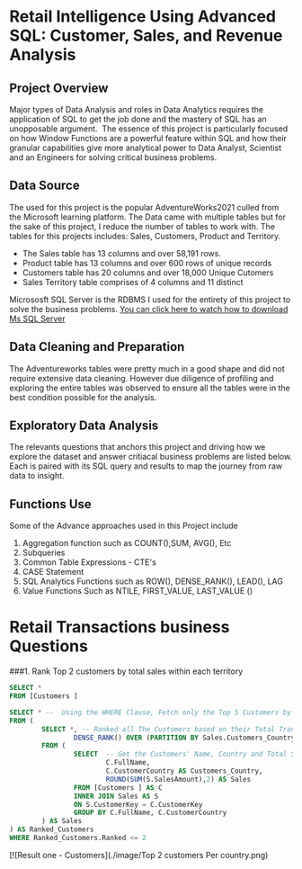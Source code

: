 # Retail Intelligence Using Advanced SQL: Customer, Sales, and Revenue Analysis

## Project Overview

Major types of Data Analysis and roles in Data Analytics requires the application of SQL to get the job done and the mastery of SQL has an unopposable argument. 
The essence of this project is particularly focused on how Window Functions are a powerful feature within SQL and how their granular capabilities give more analytical 
power to Data Analyst, Scientist and an Engineers for solving critical business problems.

## Data Source
The used for this project is the popular AdventureWorks2021 culled from the Microsoft learning platform. The Data came with multiple tables but for the sake of this project, 
I reduce the number of tables to work with. The tables for this projects includes: Sales, Customers, Product and Territory. 

-  The Sales table has 13 columns and over 58,191 rows. 
-  Product table has 13 columns and over 600 rows of unique records
-  Customers table has 20 columns and over 18,000 Unique Cutomers
-  Sales Territory table comprises of 4 columns and 11 distinct
  
Micrososft SQL Server is the RDBMS I used for the entirety of this project to solve the business problems. [You can click here to watch how to download Ms SQL Server](https://youtu.be/ndNE3Z8kKjU?si=OolaSBBjRxnWxdrI)

## Data Cleaning and Preparation 
The Adventureworks tables were pretty much in a good shape and did not require extensive data cleaning. However due diligence of profiling and exploring the entire tables was observed to ensure all the tables were in the best condition possible for the analysis.

## Exploratory Data Analysis
The relevants questions that anchors this project and driving how we explore the dataset and answer critiacal business problems are listed below. Each is paired with its SQL query and results to map the journey from raw data to insight.

## Functions Use
Some of the Advance approaches used in this Project include 
1.  Aggregation function such as COUNT(),SUM, AVG(), Etc
2.  Subqueries
3.  Common Table Expressions - CTE's
4.  CASE Statement
5.  SQL Analytics Functions such as ROW(), DENSE_RANK(), LEAD(), LAG
6.  Value Functions Such as NTILE, FIRST_VALUE, LAST_VALUE ()

# Retail Transactions business Questions 
###1. Rank Top 2 customers by total sales within each territory
```sql 
SELECT * 
FROM [Customers ]

SELECT * --  Using the WHERE Clause, Fetch only the Top 5 Customers by Sales Per Territory
FROM (
		SELECT *, -- Ranked all The Customers based on their Total Transaction value 
				DENSE_RANK() OVER (PARTITION BY Sales.Customers_Country ORDER BY Sales.Sales DESC) AS Ranked
		FROM (
				SELECT  -- Get the Customers' Name, Country and Total Sales 
						C.FullName,
						C.CustomerCountry AS Customers_Country,
						ROUND(SUM(S.SalesAmount),2) AS Sales
				FROM [Customers ] AS C
				INNER JOIN Sales AS S
				ON S.CustomerKey = C.CustomerKey
				GROUP BY C.FullName, C.CustomerCountry
		) AS Sales
) AS Ranked_Customers
WHERE Ranked_Customers.Ranked <= 2

```

[![Result one - Customers](./image/Top 2 customers Per country.png)

